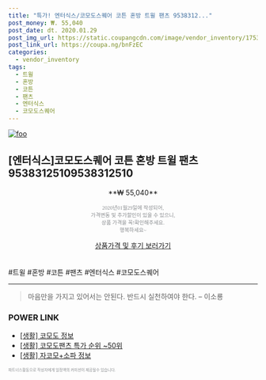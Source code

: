 ```yaml
--- 
title: "특가! 엔터식스/코모도스퀘어 코튼 혼방 트윌 팬츠 9538312..." 
post_money: ₩. 55,040 
post_date: dt. 2020.01.29 
post_img_url: https://static.coupangcdn.com/image/vendor_inventory/1753/1dccfcbd75a90c40537cf576e7f3117016f13c4683ae4c9a564b12582c5b.jpg 
post_link_url: https://coupa.ng/bnFzEC 
categories: 
  - vendor_inventory 
tags: 
  - 트윌 
  - 혼방 
  - 코튼 
  - 팬츠 
  - 엔터식스 
  - 코모도스퀘어 
--- 
```

[![foo](https://static.coupangcdn.com/image/vendor_inventory/1753/1dccfcbd75a90c40537cf576e7f3117016f13c4683ae4c9a564b12582c5b.jpg)](https://coupa.ng/bnFzEC) 

## [엔터식스]코모도스퀘어 코튼 혼방 트윌 팬츠 95383125109538312510 
<p style="text-align: center;">**₩ 55,040**</p> 
<p style="text-align: center;"><span style="color: #898c8f; font-family: Georgia,Times,serif; font-size: 0.75em;">2020년01월29일에 작성되어, <br>가격변동 및 추가할인이 있을 수 있으니,<br> 상품 가격을 꼭!확인해주세요.<br>행복하세요~</span> 
</p>	 
<div markdown="0" style="text-align: center;"><a href="https://coupa.ng/bnFzEC" class="btn btn--success">상품가격 및 후기 보러가기</a></div> 
<br><br> 
  #트윌 #혼방 #코튼 #팬츠 #엔터식스 #코모도스퀘어 
<hr> 

> 마음만을 가지고 있어서는 안된다. 반드시 실천하여야 한다. – 이소룡 


### POWER LINK

* <a href="https://blog.naver.com/santokki14/221769357672" target="_blank"> [생활] 코모도 정보 </a>
* <a href="https://blog.naver.com/sakai111/221788518405" target="_blank"> [생활] 코모도팬츠 특가 순위 ~50위</a>
* <a href="https://blog.naver.com/fasyy4321/221770258361" target="_blank"> [생활] 자코모+소파 정보 </a>

<span style="color: #898c8f; font-family: Georgia,Times,serif; font-size: 0.55em;">파트너스활동으로 작성자에게 일정액의 커미션이 제공될수 있습니다.</span> 
